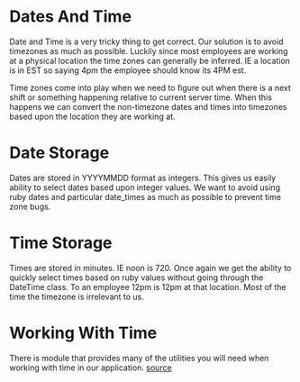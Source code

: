 # Dates And Time

Date and Time is a very tricky thing to get correct. Our solution is to avoid
timezones as much as possible. Luckily since most employees are working at a
physical location the time zones can generally be inferred. IE a location is 
in EST so saying 4pm the employee should know its 4PM est. 

Time zones come into play when we need to figure out when there is a next shift
or something happening relative to current server time. When this happens we
can convert the non-timezone dates and times into timezones based upon the
location they are working at.

Date Storage
======

Dates are stored in YYYYMMDD format as integers. This gives us easily ability
to select dates based upon integer values. We want to avoid using ruby dates
and particular date_times as much as possible to prevent time zone bugs.

Time Storage
======

Times are stored in minutes. IE noon is 720. Once again we get the ability to
quickly select times based on ruby values without going through the DateTime
class. To an employee 12pm is 12pm at that location. Most of the time the 
timezone is irrelevant to us.

Working With Time
======

There is module that provides many of the utilities you will need when working
with time in our application. [source](/app/models/date_and_time)
